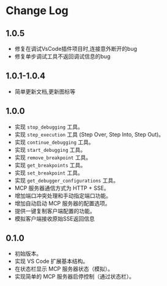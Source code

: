 # Change Log
## 1.0.5
* 修复在调试VsCode插件项目时,连接意外断开的bug
* 修复单步调试工具不返回调试信息的bug
## 1.0.1-1.0.4
* 简单更新文档,更新图标等
## 1.0.0
* 实现 `stop_debugging` 工具。
* 实现 `step_execution` 工具 (Step Over, Step Into, Step Out)。
* 实现 `continue_debugging` 工具。
* 实现 `start_debugging` 工具。
* 实现 `remove_breakpoint` 工具。
* 实现 `get_breakpoints` 工具。
* 实现 `set_breakpoint` 工具。
* 实现 `get_debugger_configurations` 工具。
* MCP 服务器通信方式为 HTTP + SSE。
* 增加端口冲突处理和手动指定端口功能。
* 增加自动启动 MCP 服务器的配置选项。
* 提供一键复制客户端配置的功能。
* 模拟客户端接收原始SSE返回信息

## 0.1.0
* 初始版本。
* 实现 VS Code 扩展基本结构。
* 在状态栏显示 MCP 服务器状态（模拟）。
* 实现简单的 MCP 服务器启停控制（通过状态栏）。
